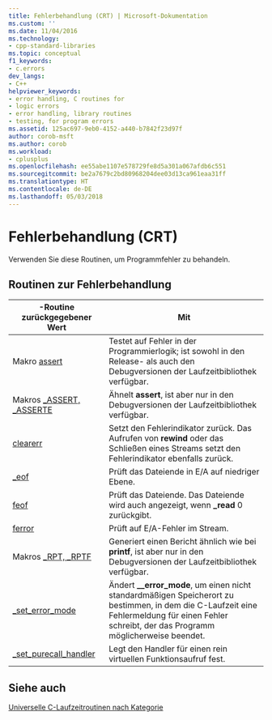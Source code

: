```yaml
---
title: Fehlerbehandlung (CRT) | Microsoft-Dokumentation
ms.custom: ''
ms.date: 11/04/2016
ms.technology:
- cpp-standard-libraries
ms.topic: conceptual
f1_keywords:
- c.errors
dev_langs:
- C++
helpviewer_keywords:
- error handling, C routines for
- logic errors
- error handling, library routines
- testing, for program errors
ms.assetid: 125ac697-9eb0-4152-a440-b7842f23d97f
author: corob-msft
ms.author: corob
ms.workload:
- cplusplus
ms.openlocfilehash: ee55abe1107e578729fe8d5a301a067afdb6c551
ms.sourcegitcommit: be2a7679c2bd80968204dee03d13ca961eaa31ff
ms.translationtype: HT
ms.contentlocale: de-DE
ms.lasthandoff: 05/03/2018
---
```

# <a name="error-handling-crt"></a>Fehlerbehandlung (CRT)

Verwenden Sie diese Routinen, um Programmfehler zu behandeln.

## <a name="error-handling-routines"></a>Routinen zur Fehlerbehandlung

|-Routine zurückgegebener Wert|Mit|
|-------------|---------|
|Makro [assert](../c-runtime-library/reference/assert-macro-assert-wassert.md)|Testet auf Fehler in der Programmierlogik; ist sowohl in den Release- als auch den Debugversionen der Laufzeitbibliothek verfügbar.|
|Makros [_ASSERT, _ASSERTE](../c-runtime-library/reference/assert-asserte-assert-expr-macros.md)|Ähnelt **assert**, ist aber nur in den Debugversionen der Laufzeitbibliothek verfügbar.|
|[clearerr](../c-runtime-library/reference/clearerr.md)|Setzt den Fehlerindikator zurück. Das Aufrufen von **rewind** oder das Schließen eines Streams setzt den Fehlerindikator ebenfalls zurück.|
|[_eof](../c-runtime-library/reference/eof.md)|Prüft das Dateiende in E/A auf niedriger Ebene.|
|[feof](../c-runtime-library/reference/feof.md)|Prüft das Dateiende. Das Dateiende wird auch angezeigt, wenn **_read** 0 zurückgibt.|
|[ferror](../c-runtime-library/reference/ferror.md)|Prüft auf E/A-Fehler im Stream.|
|Makros [_RPT, _RPTF](../c-runtime-library/reference/rpt-rptf-rptw-rptfw-macros.md)|Generiert einen Bericht ähnlich wie bei **printf**, ist aber nur in den Debugversionen der Laufzeitbibliothek verfügbar.|
|[_set_error_mode](../c-runtime-library/reference/set-error-mode.md)|Ändert **__error_mode**, um einen nicht standardmäßigen Speicherort zu bestimmen, in dem die C-Laufzeit eine Fehlermeldung für einen Fehler schreibt, der das Programm möglicherweise beendet.|
|[_set_purecall_handler](../c-runtime-library/reference/get-purecall-handler-set-purecall-handler.md)|Legt den Handler für einen rein virtuellen Funktionsaufruf fest.|

## <a name="see-also"></a>Siehe auch

[Universelle C-Laufzeitroutinen nach Kategorie](../c-runtime-library/run-time-routines-by-category.md)<br/>
